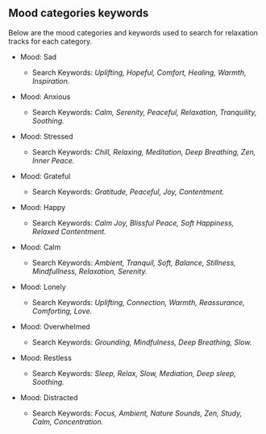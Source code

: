 ## Mood categories keywords
Below are the mood categories and keywords used to search for relaxation tracks for each category.

- Mood: Sad
  - Search Keywords: *Uplifting, Hopeful, Comfort, Healing, Warmth, Inspiration.*
 
- Mood: Anxious
  - Search Keywords: *Calm, Serenity, Peaceful, Relaxation, Tranquility, Soothing.*

- Mood: Stressed 
  - Search Keywords: *Chill, Relaxing, Meditation, Deep Breathing, Zen, Inner Peace.*
  
- Mood: Grateful 
  - Search Keywords: *Gratitude, Peaceful, Joy, Contentment.*
  
- Mood: Happy 
  - Search Keywords: *Calm Joy, Blissful Peace, Soft Happiness, Relaxed Contentment.*
  
- Mood: Calm 
  - Search Keywords: *Ambient, Tranquil, Soft, Balance, Stillness, Mindfullness, Relaxation, Serenity.*
  
- Mood: Lonely 
  - Search Keywords: *Uplifting, Connection, Warmth, Reassurance, Comforting, Love.*
  
- Mood: Overwhelmed 
  - Search Keywords: *Grounding, Mindfulness, Deep Breathing, Slow.*
  
- Mood: Restless 
  - Search Keywords: *Sleep, Relax, Slow, Mediation, Deep sleep, Soothing.*
  
- Mood: Distracted 
  - Search Keywords: *Focus, Ambient, Nature Sounds, Zen, Study, Calm, Concentration.*
  